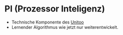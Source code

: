 # PI (Prozessor Inteligenz)

- Technische Komponente des [Unitoo](/wiki/glossar/Unigrid/Unitoo.md) 
- Lernender Algorithmus wie jetzt nur weiterentwickelt.

